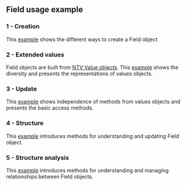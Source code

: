 ## Field usage example

### 1 - Creation

This [example](http://nbviewer.org/github/loco-philippe/tab-dataset/blob/main/example/Field/Field_creation.ipynb) shows the different ways to create a Field object

### 2 - Extended values

Field objects are built from [NTV Value objects](http://nbviewer.org/github/loco-philippe/NTV/tree/main/example).
This [example](http://nbviewer.org/github/loco-philippe/tab-dataset/blob/main/example/Field/Field_value.ipynb) shows the diversity and presents the representations of values objects.

### 3 - Update

This [example](http://nbviewer.org/github/loco-philippe/tab-dataset/blob/main/example/Field/Field_update.ipynb) shows independence of methods from values objects and presents the basic access methods.

### 4 - Structure

This [example](http://nbviewer.org/github/loco-philippe/tab-dataset/blob/main/example/Field/Field_structure.ipynb) introduces methods for understanding and updating Field object.

### 5 - Structure analysis

This [example](http://nbviewer.org/github/loco-philippe/tab-dataset/blob/main/example/Field/Field_structure_analysis.ipynb) introduces methods for understanding and managing relationships between Field objects.
